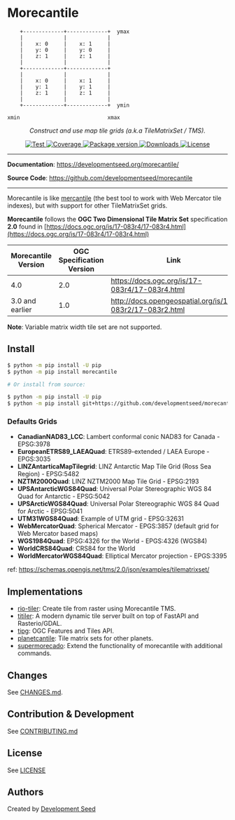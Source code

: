 # Morecantile

```
    +-------------+-------------+  ymax
    |             |             |
    |    x: 0     |    x: 1     |
    |    y: 0     |    y: 0     |
    |    z: 1     |    z: 1     |
    |             |             |
    +-------------+-------------+
    |             |             |
    |    x: 0     |    x: 1     |
    |    y: 1     |    y: 1     |
    |    z: 1     |    z: 1     |
    |             |             |
    +-------------+-------------+  ymin

xmin                            xmax
```

<p align="center">
  <em>Construct and use map tile grids (a.k.a TileMatrixSet / TMS).</em>
</p>
<p align="center">
  <a href="https://github.com/developmentseed/morecantile/actions?query=workflow%3ACI" target="_blank">
      <img src="https://github.com/developmentseed/morecantile/workflows/CI/badge.svg" alt="Test">
  </a>
  <a href="https://codecov.io/gh/developmentseed/morecantile" target="_blank">
      <img src="https://codecov.io/gh/developmentseed/morecantile/branch/main/graph/badge.svg" alt="Coverage">
  </a>
  <a href="https://pypi.org/project/morecantile" target="_blank">
      <img src="https://img.shields.io/pypi/v/morecantile?color=%2334D058&label=pypi%20package" alt="Package version">
  </a>
  <a href="https://pypistats.org/packages/morecantile" target="_blank">
      <img src="https://img.shields.io/pypi/dm/morecantile.svg" alt="Downloads">
  </a>
  <a href="https://github.com/developmentseed/morecantile/blob/main/LICENSE" target="_blank">
      <img src="https://img.shields.io/github/license/developmentseed/morecantile.svg" alt="License">
  </a>
</p>

---

**Documentation**: <a href="https://developmentseed.org/morecantile/" target="_blank">https://developmentseed.org/morecantile/</a>

**Source Code**: <a href="https://github.com/developmentseed/morecantile" target="_blank">https://github.com/developmentseed/morecantile</a>

---

Morecantile is like [mercantile](https://github.com/mapbox/mercantile) (the best tool to work with Web Mercator tile indexes), but with support for other TileMatrixSet grids.

**Morecantile** follows the **OGC Two Dimensional Tile Matrix Set** specification **2.0** found in [https://docs.ogc.org/is/17-083r4/17-083r4.html](https://docs.ogc.org/is/17-083r4/17-083r4.html)

| Morecantile Version | OGC Specification Version | Link
| ------------------- | ------------------------- |---------
| 4.0                 | 2.0                       | https://docs.ogc.org/is/17-083r4/17-083r4.html
| 3.0 and earlier     | 1.0                       | http://docs.opengeospatial.org/is/17-083r2/17-083r2.html

**Note**: Variable matrix width tile set are not supported.

## Install

```bash
$ python -m pip install -U pip
$ python -m pip install morecantile

# Or install from source:

$ python -m pip install -U pip
$ python -m pip install git+https://github.com/developmentseed/morecantile.git
```

### Defaults Grids

- **CanadianNAD83_LCC**: Lambert conformal conic NAD83 for Canada - EPSG:3978
- **EuropeanETRS89_LAEAQuad**: ETRS89-extended / LAEA Europe - EPGS:3035
- **LINZAntarticaMapTilegrid**: LINZ Antarctic Map Tile Grid (Ross Sea Region) - EPSG:5482
- **NZTM2000Quad**: LINZ NZTM2000 Map Tile Grid - EPSG:2193
- **UPSAntarcticWGS84Quad**: Universal Polar Stereographic WGS 84 Quad for Antarctic - EPSG:5042
- **UPSArcticWGS84Quad**: Universal Polar Stereographic WGS 84 Quad for Arctic - EPSG:5041
- **UTM31WGS84Quad**: Example of UTM grid - EPSG:32631
- **WebMercatorQuad**: Spherical Mercator - EPGS:3857 (default grid for Web Mercator based maps)
- **WGS1984Quad**: EPSG:4326 for the World - EPGS:4326 (WGS84)
- **WorldCRS84Quad**: CRS84 for the World
- **WorldMercatorWGS84Quad**: Elliptical Mercator projection - EPGS:3395

ref: https://schemas.opengis.net/tms/2.0/json/examples/tilematrixset/

## Implementations

- [rio-tiler](https://github.com/cogeotiff/rio-tiler): Create tile from raster using Morecantile TMS.
- [titiler](https://github.com/developmentseed/titiler): A modern dynamic tile server built on top of FastAPI and Rasterio/GDAL.
- [tipg](https://github.com/developmentseed/tipg): OGC Features and Tiles API.
- [planetcantile](https://github.com/AndrewAnnex/planetcantile): Tile matrix sets for other planets.
- [supermorecado](https://github.com/developmentseed/supermorecado): Extend the functionality of morecantile with additional commands.


## Changes

See [CHANGES.md](https://github.com/developmentseed/morecantile/blob/main/CHANGES.md).

## Contribution & Development

See [CONTRIBUTING.md](https://github.com/developmentseed/morecantile/blob/main/CONTRIBUTING.md)

## License

See [LICENSE](https://github.com/developmentseed/morecantile/blob/main/LICENSE)

## Authors

Created by [Development Seed](<http://developmentseed.org>)
